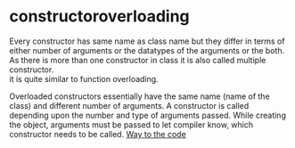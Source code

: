 # constructoroverloading
Every constructor has same name as class name but they differ in terms of either number of arguments or the datatypes of the arguments or the both.
As there is more than one constructor in class it is also called multiple constructor.<br/>
it is quite similar to function overloading.

Overloaded constructors essentially have the same name (name of the class) and different number of arguments.
A constructor is called depending upon the number and type of arguments passed.
While creating the object, arguments must be passed to let compiler know, which constructor needs to be called.
[Way to the code](https://github.com/ASTHA193/constructoroverloading/blob/master/constructoroverloading)
